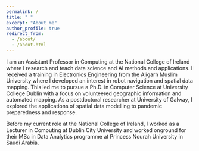 ```yaml
---
permalink: /
title: " "
excerpt: "About me"
author_profile: true
redirect_from: 
  - /about/
  - /about.html
---
```


I am an Assistant Professor in Computing at the National College of Ireland where I research and teach data science and AI methods and applications. I received a training in Electronics Engineering from the Aligarh Muslim University where I developed an interest in robot navigation and spatial data mapping. This led me to pursue a Ph.D. in Computer Science at University College Dublin with a focus on volunteered geographic information and automated mapping. As a postdoctoral researcher at University of Galway, I explored the applications of spatial data modelling to pandemic preparedness and response.

Before my current role at the National College of Ireland, I worked as a Lecturer in Computing at Dublin City University and worked onground for their MSc in Data Analytics programme at Princess Nourah University in Saudi Arabia.